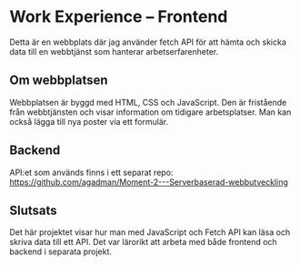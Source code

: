 # Work Experience – Frontend

Detta är en webbplats där jag använder fetch API för att hämta och skicka data till en webbtjänst som hanterar arbetserfarenheter.

## Om webbplatsen

Webbplatsen är byggd med HTML, CSS och JavaScript. Den är fristående från webbtjänsten och visar information om tidigare arbetsplatser. Man kan också lägga till nya poster via ett formulär.

## Backend

API:et som används finns i ett separat repo:  
https://github.com/agadman/Moment-2---Serverbaserad-webbutveckling

## Slutsats

Det här projektet visar hur man med JavaScript och Fetch API kan läsa och skriva data till ett API. Det var lärorikt att arbeta med både frontend och backend i separata projekt.